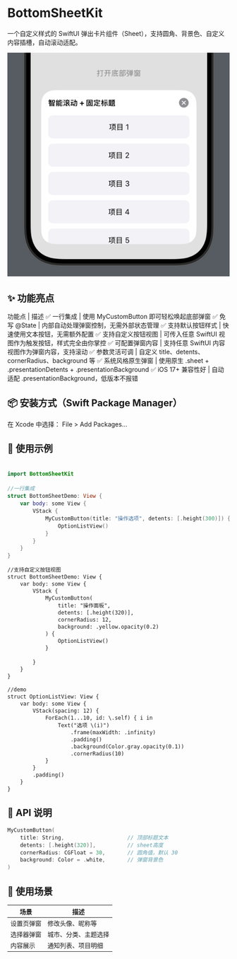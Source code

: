 # BottomSheetKit
一个自定义样式的 SwiftUI 弹出卡片组件（Sheet），支持圆角、背景色、自定义内容插槽，自动滚动适配。

![preview](assets/preview1.png)

## ✨ 功能亮点

功能点 | 描述
✅ 一行集成 | 使用 MyCustomButton 即可轻松唤起底部弹窗
✅ 免写 @State | 内部自动处理弹窗控制，无需外部状态管理
✅ 支持默认按钮样式 | 快速使用文本按钮，无需额外配置
✅ 支持自定义按钮视图 | 可传入任意 SwiftUI 视图作为触发按钮，样式完全由你掌控
✅ 可配置弹窗内容 | 支持任意 SwiftUI 内容视图作为弹窗内容，支持滚动
✅ 参数灵活可调 | 自定义 title、detents、cornerRadius、background 等
✅ 系统风格原生弹窗 | 使用原生 .sheet + .presentationDetents + .presentationBackground
✅ iOS 17+ 兼容性好 | 自动适配 .presentationBackground，低版本不报错



## 📦 安装方式（Swift Package Manager）

在 Xcode 中选择：
File > Add Packages...



## 🚀 使用示例

```swift

import BottomSheetKit

//一行集成 
struct BottomSheetDemo: View {
    var body: some View {
        VStack {
            MyCustomButton(title: "操作选项", detents: [.height(300)]) {
                OptionListView()
            }
        }
    }
}
```
```
//支持自定义按钮视图
struct BottomSheetDemo: View {
    var body: some View {
        VStack {
            MyCustomButton(
                title: "操作面板",
                detents: [.height(320)],
                cornerRadius: 12,
                background: .yellow.opacity(0.2)
            ) {
                OptionListView()
            }

        }
    }
}
```

```
//demo
struct OptionListView: View {
    var body: some View {
        VStack(spacing: 12) {
            ForEach(1...10, id: \.self) { i in
                Text("选项 \(i)")
                    .frame(maxWidth: .infinity)
                    .padding()
                    .background(Color.gray.opacity(0.1))
                    .cornerRadius(10)
            }
        }
        .padding()
    }
}
```


## 📐 API 说明

```swift
MyCustomButton(
    title: String,                    // 顶部标题文本
    detents: [.height(320)],          // sheet高度
    cornerRadius: CGFloat = 30,       // 圆角值，默认 30
    background: Color = .white,       // 弹窗背景色
)
```
## 🧩 使用场景

| 场景           | 描述               |
|----------------|--------------------|
| 设置页弹窗     | 修改头像、昵称等    |
| 选择器弹窗     | 城市、分类、主题选择 |
| 内容展示       | 通知列表、项目明细  |

